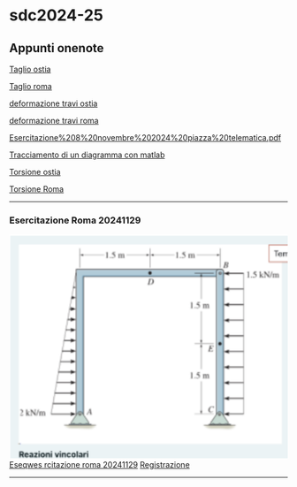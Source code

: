 # sdc2024-25

## Appunti onenote

[Taglio ostia](Taglio%20ostia%20%20%20%20%20%20%20%20%20%20%20%20.pdf)

[Taglio roma](Taglio%20Roma%20%20%20%20%20%20.pdf)

[deformazione travi ostia](Deformazione%20travi%20ostia%20%20%20%20%20%20%20%20%20%20%20%20%20%20%20%20.pdf)

[deformazione travi roma](Deformazion%20travi%20roma%20%20%20%20%20%20%20%20%20%20%20%20%20%20.pdf)

[Esercitazione%208%20novembre%202024%20piazza%20telematica.pdf](Esercitazione%208%20novembre%202024%20piazza%20telematica.pdf)

[Tracciamento di un diagramma con matlab](tracciamento%20dei%20diagrammi%20delle%20cds%20con%20matlab.pdf)

[Torsione ostia](Torsione%20ostia.pdf)

[Torsione Roma](Torsione%20ostia%20%20%20%20%20%20%20%20%20%20%20%20%20%20%20.pdf)

---
### Esercitazione Roma 20241129
![](Pasted%20image%2020241130064320.png)
[Eseqwes
rcitazione roma 20241129](Esercitazione%20roma%2029112024.pdf)
[Registrazione](https://uniroma3.sharepoint.com/:v:/r/sites/aa2425scienzadellecostruzioni20801971tomassetti/Documenti%20condivisi/General/Recordings/Solo%20visualizzazione/Meeting%20in%20_General_-20241129_171520-Meeting%20Recording.mp4?csf=1&web=1&e=S9KwUT&nav=eyJyZWZlcnJhbEluZm8iOnsicmVmZXJyYWxBcHAiOiJTdHJlYW1XZWJBcHAiLCJyZWZlcnJhbFZpZXciOiJTaGFyZURpYWxvZy1MaW5rIiwicmVmZXJyYWxBcHBQbGF0Zm9ybSI6IldlYiIsInJlZmVycmFsTW9kZSI6InZpZXcifX0%3D)

---

